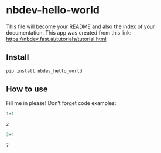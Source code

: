 # nbdev-hello-world

<!-- WARNING: THIS FILE WAS AUTOGENERATED! DO NOT EDIT! -->

This file will become your README and also the index of your
documentation. This app was created from this link:
https://nbdev.fast.ai/tutorials/tutorial.html

## Install

``` sh
pip install nbdev_hello_world
```

## How to use

Fill me in please! Don’t forget code examples:

``` python
1+1
```

    2

``` python
3+4
```

    7
